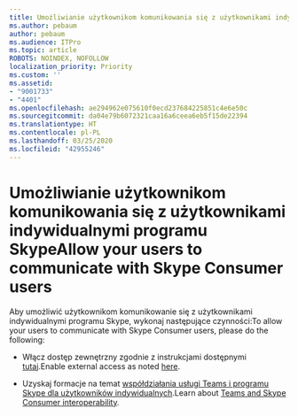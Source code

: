```yaml
---
title: Umożliwianie użytkownikom komunikowania się z użytkownikami indywidualnymi programu Skype
ms.author: pebaum
author: pebaum
ms.audience: ITPro
ms.topic: article
ROBOTS: NOINDEX, NOFOLLOW
localization_priority: Priority
ms.custom: ''
ms.assetid:
- "9001733"
- "4401"
ms.openlocfilehash: ae294962e075610f0ecd237684225851c4e6e50c
ms.sourcegitcommit: da04e79b6072321caa16a6ceea6eb5f15de22394
ms.translationtype: HT
ms.contentlocale: pl-PL
ms.lasthandoff: 03/25/2020
ms.locfileid: "42955246"
---
```

# <a name="allow-your-users-to-communicate-with-skype-consumer-users"></a><span data-ttu-id="15102-102">Umożliwianie użytkownikom komunikowania się z użytkownikami indywidualnymi programu Skype</span><span class="sxs-lookup"><span data-stu-id="15102-102">Allow your users to communicate with Skype Consumer users</span></span>

<span data-ttu-id="15102-103">Aby umożliwić użytkownikom komunikowanie się z użytkownikami indywidualnymi programu Skype, wykonaj następujące czynności:</span><span class="sxs-lookup"><span data-stu-id="15102-103">To allow your users to communicate with Skype Consumer users, please do the following:</span></span>

- <span data-ttu-id="15102-104">Włącz dostęp zewnętrzny zgodnie z instrukcjami dostępnymi [tutaj](https://docs.microsoft.com/microsoftteams/manage-external-access#allow-or-block-domains).</span><span class="sxs-lookup"><span data-stu-id="15102-104">Enable external access as noted [here](https://docs.microsoft.com/microsoftteams/manage-external-access#allow-or-block-domains).</span></span>

- <span data-ttu-id="15102-105">Uzyskaj formacje na temat [współdziałania usługi Teams i programu Skype dla użytkowników indywidualnych](https://docs.microsoft.com/microsoftteams/teams-skype-interop).</span><span class="sxs-lookup"><span data-stu-id="15102-105">Learn about [Teams and Skype Consumer interoperability](https://docs.microsoft.com/microsoftteams/teams-skype-interop).</span></span>
